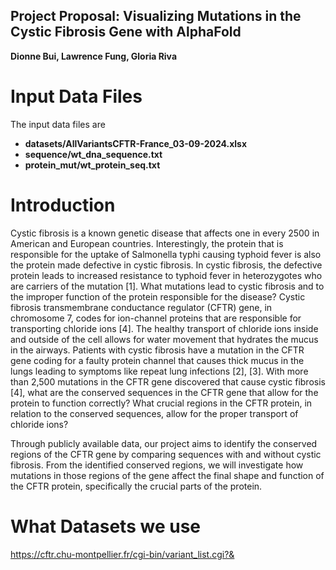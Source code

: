 ## Project Proposal: Visualizing Mutations in the Cystic Fibrosis Gene with AlphaFold
**Dionne Bui, Lawrence Fung, Gloria Riva**

# Input Data Files
The input data files are 
* **datasets/AllVariantsCFTR-France_03-09-2024.xlsx**
* **sequence/wt_dna_sequence.txt**
* **protein_mut/wt_protein_seq.txt**

# Introduction

Cystic fibrosis is a known genetic disease that affects one in every 2500 in American and European countries. Interestingly, the protein that is responsible for the uptake of Salmonella typhi causing typhoid fever is also the protein made defective in cystic fibrosis. In cystic fibrosis, the defective protein leads to increased resistance to typhoid fever in heterozygotes who are carriers of the mutation [1]. What mutations lead to cystic fibrosis and to the improper function of the protein responsible for the disease? Cystic fibrosis transmembrane conductance regulator (CFTR) gene, in chromosome 7, codes for ion-channel proteins that are responsible for transporting chloride ions [4]. The healthy transport of chloride ions inside and outside of the cell allows for water movement that hydrates the mucus in the airways. Patients with cystic fibrosis have a mutation in the CFTR gene coding for a faulty protein channel that causes thick mucus in the lungs leading to symptoms like repeat lung infections [2], [3]. With more than 2,500 mutations in the CFTR gene discovered that cause cystic fibrosis [4], what are the conserved sequences in the CFTR gene that allow for the protein to function correctly? What crucial regions in the CFTR protein, in relation to the conserved sequences, allow for the proper transport of chloride ions?

Through publicly available data, our project aims to identify the conserved regions of the CFTR gene by comparing sequences with and without cystic fibrosis. From the identified conserved regions, we will investigate how mutations in those regions of the gene affect the final shape and function of the CFTR protein, specifically the crucial parts of the protein.


# What Datasets we use
https://cftr.chu-montpellier.fr/cgi-bin/variant_list.cgi?&